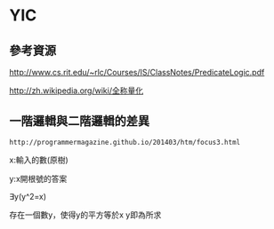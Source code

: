 # YIC

## 參考資源

http://www.cs.rit.edu/~rlc/Courses/IS/ClassNotes/PredicateLogic.pdf

http://zh.wikipedia.org/wiki/全称量化

## 一階邏輯與二階邏輯的差異
```
http://programmermagazine.github.io/201403/htm/focus3.html
```

x:輸入的數(原樹)


y:x開根號的答案


∃y(y^2=x)

存在一個數y，使得y的平方等於x
y即為所求
